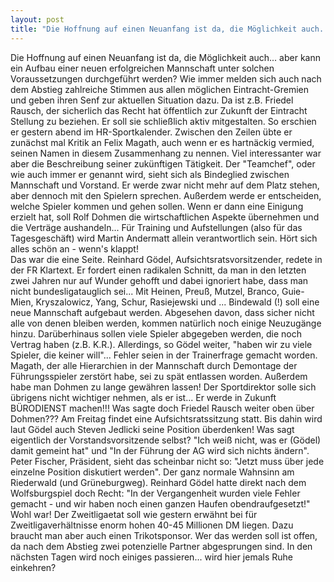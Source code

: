 ```yaml
---
layout: post
title: "Die Hoffnung auf einen Neuanfang ist da, die Möglichkeit auch..."
---
```


Die Hoffnung auf einen Neuanfang ist da, die Möglichkeit auch... aber kann ein Aufbau einer neuen erfolgreichen Mannschaft unter solchen Voraussetzungen durchgeführt werden? Wie immer melden sich auch nach dem Abstieg zahlreiche Stimmen aus allen möglichen Eintracht-Gremien und geben ihren Senf zur aktuellen Situation dazu. Da ist z.B. Friedel Rausch, der sicherlich das Recht hat öffentlich zur Zukunft der Eintracht Stellung zu beziehen. Er soll sie schließlich aktiv mitgestalten. So erschien er gestern abend im HR-Sportkalender. Zwischen den Zeilen übte er zunächst mal Kritik an Felix Magath, auch wenn er es hartnäckig vermied, seinen Namen in diesem Zusammenhang zu nennen. Viel interessanter war aber die Beschreibung seiner zukünftigen Tätigkeit. Der "Teamchef", oder wie auch immer er genannt wird, sieht sich als Bindeglied zwischen Mannschaft und Vorstand. Er werde zwar nicht mehr auf dem Platz stehen, aber dennoch mit den Spielern sprechen. Außerdem werde er entscheiden, welche Spieler kommen und gehen sollen. Wenn er dann eine Einigung erzielt hat, soll Rolf Dohmen die wirtschaftlichen Aspekte übernehmen und die Verträge aushandeln... Für Training und Aufstellungen (also für das Tagesgeschäft) wird Martin Andermatt allein verantwortlich sein. Hört sich alles schön an - wenn's klappt!  
Das war die eine Seite. Reinhard Gödel, Aufsichtsratsvorsitzender, redete in der FR Klartext. Er fordert einen radikalen Schnitt, da man in den letzten zwei Jahren nur auf Wunder gehofft und dabei ignoriert habe, dass man nicht bundesligatauglich sei... Mit Heinen, Preuß, Mutzel, Branco, Guie-Mien, Kryszalowicz, Yang, Schur, Rasiejewski und ... Bindewald (!) soll eine neue Mannschaft aufgebaut werden. Abgesehen davon, dass sicher nicht alle von denen bleiben werden, kommen natürlich noch einige Neuzugänge hinzu. Darüberhinaus sollen viele Spieler abgegeben werden, die noch Vertrag haben (z.B. K.R.). Allerdings, so Gödel weiter, "haben wir zu viele Spieler, die keiner will"... Fehler seien in der Trainerfrage gemacht worden. Magath, der alle Hierarchien in der Mannschaft durch Demontage der Führungsspieler zerstört habe, sei zu spät entlassen worden. Außerdem habe man Dohmen zu lange gewähren lassen! Der Sportdirektor solle sich übrigens nicht wichtiger nehmen, als er ist... Er werde in Zukunft BÜRODIENST machen!!! Was sagte doch Friedel Rausch weiter oben über Dohmen??? Am Freitag findet eine Aufsichtsratssitzung statt. Bis dahin wird laut Gödel auch Steven Jedlicki seine Position überdenken! Was sagt eigentlich der Vorstandsvorsitzende selbst? "Ich weiß nicht, was er (Gödel) damit gemeint hat" und "In der Führung der AG wird sich nichts ändern". Peter Fischer, Präsident, sieht das scheinbar nicht so: "Jetzt muss über jede einzelne Position diskutiert werden". Der ganz normale Wahnsinn am Riederwald (und Grüneburgweg). Reinhard Gödel hatte direkt nach dem Wolfsburgspiel doch Recht: "In der Vergangenheit wurden viele Fehler gemacht - und wir haben noch einen ganzen Haufen obendraufgesetzt!" Wohl war! Der Zweitligaetat soll wie gestern erwähnt bei für Zweitligaverhältnisse enorm hohen 40-45 Millionen DM liegen. Dazu braucht man aber auch einen Trikotsponsor. Wer das werden soll ist offen, da nach dem Abstieg zwei potenzielle Partner abgesprungen sind. In den nächsten Tagen wird noch einiges passieren... wird hier jemals Ruhe einkehren?
